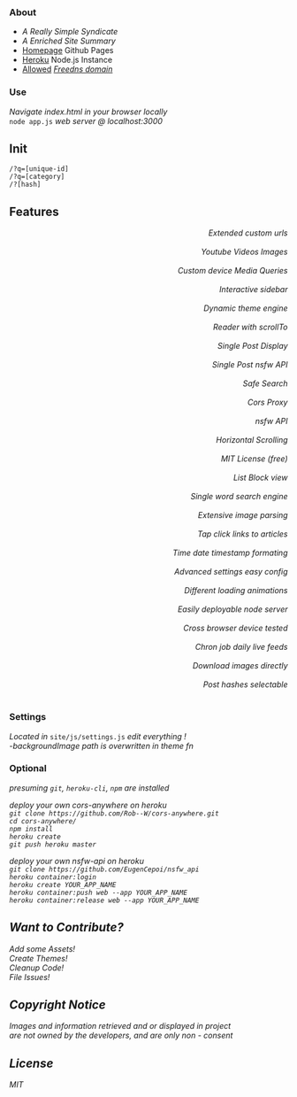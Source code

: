 ### About

  - <em>A Really Simple Syndicate</em>
  - <em>A Enriched Site Summary</em>
  - [Homepage](https://acktic.github.io "Homepage") Github Pages
  - [Heroku](https://acktic.herokuapp.com "Heroku") Node.js Instance
  - [Allowed](http://ack.allowed.org "Allowed") <em>[Freedns domain](https://freedns.afraid.org/)</em>

### Use

  <em>Navigate index.html in your browser locally</em><br>
  `node app.js` <em>web server @ localhost:3000</em>

## Init

  `/?q=[unique-id]`<br>
  `/?q=[category]`<br>
  `/?[hash]`<br>

## Features

  <div align='right'><em>Extended custom urls</em></div><br>
  <div align='right'><em>Youtube Videos Images</em></div><br>
  <div align='right'><em>Custom device Media Queries</em></div><br>
  <div align='right'><em>Interactive sidebar</em></div><br>
  <div align='right'><em>Dynamic theme engine</em></div><br>
  <div align='right'><em>Reader with scrollTo</em></div><br>
  <div align='right'><em>Single Post Display</em></div><br>
  <div align='right'><em>Single Post nsfw API</em></div></br>
  <div align='right'><em>Safe Search</em></div><br>
  <div align='right'><em>Cors Proxy</em></div><br>
  <div align='right'><em>nsfw API</em></div><br>
  <div align='right'><em>Horizontal Scrolling</em></div><br>
  <div align='right'><em>MIT License (free)</em></div><br>
  <div align='right'><em>List Block view</em></div><br>
  <div align='right'><em>Single word search engine</em></div><br>
  <div align='right'><em>Extensive image parsing</em></div><br>
  <div align='right'><em>Tap click links to articles</em></div><br>
  <div align='right'><em>Time date timestamp formating</em></div><br>
  <div align='right'><em>Advanced settings easy config</em></div><br>
  <div align='right'><em>Different loading animations</em></div><br>
  <div align='right'><em>Easily deployable node server</em></div><br>
  <div align='right'><em>Cross browser device tested</em></div><br>
  <div align='right'><em>Chron job daily live feeds</em></div><br>
  <div align='right'><em>Download images directly</em></div><br>
  <div align='right'><em>Post hashes selectable</em></div><br>

### Settings

<em>Located in</em> `site/js/settings.js` <em> edit everything !</em><br>
-<em>backgroundImage path is overwritten in theme fn</em>

### Optional

<em>presuming `git`, `heroku-cli`, `npm` are installed

<em>deploy your own cors-anywhere on heroku</em><br>
`git clone https://github.com/Rob--W/cors-anywhere.git`<br>
`cd cors-anywhere/`<br>
`npm install`<br>
`heroku create`<br>
`git push heroku master`<br>

<em>deploy your own nsfw-api on heroku</em><br>
`git clone https://github.com/EugenCepoi/nsfw_api`<br>
`heroku container:login`<br>
`heroku create YOUR_APP_NAME`<br>
`heroku container:push web --app YOUR_APP_NAME`<br>
`heroku container:release web --app YOUR_APP_NAME`<br>

Want to Contribute?
----

Add some Assets!<br>
Create Themes!<br>
Cleanup Code!<br>
File Issues!<br>

Copyright Notice
----

<em>Images and information retrieved and or displayed in project<br> are not owned by the developers, and are only non - consent</em>

License
----

MIT
